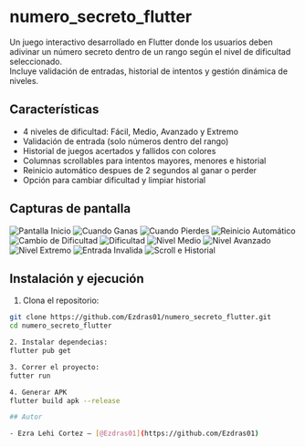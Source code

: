 # numero_secreto_flutter

Un juego interactivo desarrollado en Flutter donde los usuarios deben adivinar un número secreto dentro de un rango según el nivel de dificultad seleccionado.  
Incluye validación de entradas, historial de intentos y gestión dinámica de niveles.

## Características

- 4 niveles de dificultad: Fácil, Medio, Avanzado y Extremo
- Validación de entrada (solo números dentro del rango)
- Historial de juegos acertados y fallidos con colores
- Columnas scrollables para intentos mayores, menores e historial
- Reinicio automático despues de 2 segundos al ganar o perder
- Opción para cambiar dificultad y limpiar historial

## Capturas de pantalla
![Pantalla Inicio](screenshot/flutter_01.png)
![Cuando Ganas](screenshot/flutter_03.png)
![Cuando Pierdes](screenshot/flutter_04.png)
![Reinicio Automático](screenshot/flutter_05.png)
![Cambio de Dificultad](screenshot/flutter_06.png)
![Dificultad](screenshot/flutter_07.png)
![Nivel Medio](screenshot/flutter_08.png)
![Nivel Avanzado](screenshot/flutter_09.png)
![Nivel Extremo](screenshot/flutter_10.png)
![Entrada Invalida](screenshot/flutter_11.png)
![Scroll e Historial](screenshot/flutter_12.png)

## Instalación y ejecución

1. Clona el repositorio:

```bash
git clone https://github.com/Ezdras01/numero_secreto_flutter.git
cd numero_secreto_flutter

2. Instalar dependecias:
flutter pub get

3. Correr el proyecto:
futter run 

4. Generar APK
flutter build apk --release

## Autor

- Ezra Lehi Cortez — [@Ezdras01](https://github.com/Ezdras01)
